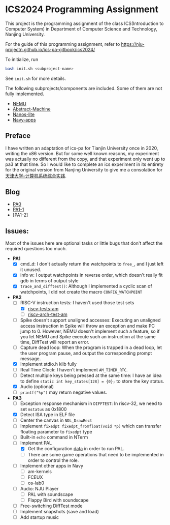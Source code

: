 # ICS2024 Programming Assignment

This project is the programming assignment of the class ICS(Introduction to Computer System)
in Department of Computer Science and Technology, Nanjing University.

For the guide of this programming assignment,
refer to https://nju-projectn.github.io/ics-pa-gitbook/ics2024/

To initialize, run
```bash
bash init.sh <subproject-name>
```
See `init.sh` for more details.

The following subprojects/components are included. Some of them are not fully implemented.
* [NEMU](https://github.com/NJU-ProjectN/nemu)
* [Abstract-Machine](https://github.com/NJU-ProjectN/abstract-machine)
* [Nanos-lite](https://github.com/NJU-ProjectN/nanos-lite)
* [Navy-apps](https://github.com/NJU-ProjectN/navy-apps)

## Preface

I have written an adaptation of ics-pa for Tianjin University once in 2020, writing the x86 version. 
But for some well known reasons, my experiment was actually no different from the copy, and that experiment only went up to pa3 at that time. 
So I would like to complete an ics experiment in its entirety for the original version from Nanjing University to give me a consolation for [天津大学-计算机系统综合实践](https://github.com/superpung/TJU-CourseSharing/tree/main/2440072_%E8%AE%A1%E7%AE%97%E6%9C%BA%E7%B3%BB%E7%BB%9F%E7%BB%BC%E5%90%88%E5%AE%9E%E8%B7%B5).

## Blog

- [PA0](https://lllirunze.cn/2025/01/27/NJU-ICS-PA0/)
- [PA1-1](https://lllirunze.cn/2025/01/27/NJU-ICS-PA1-1/)
- [PA1-2]

## Issues:

Most of the issues here are optional tasks or little bugs that don't affect the required questions too much.

* **PA1**
  * [x] cmd_d: I don't actually return the watchpoints to `free_`, and I just left it unused.
  * [x] info w: I output watchpoints in reverse order, which doesn't really fit gdb in terms of output style
  * [x] `trace_and_difftest()`: Although I implemented a cyclic scan of watchpoints, I did not create the macro `CONFIG_WATCHPOINT`
* **PA2**
  * [ ] RISC-V instruction tests: I haven't used those test sets
    * [x] [riscv-tests-am](https://github.com/NJU-ProjectN/riscv-tests-am)
    * [ ] [riscv-arch-test-am](https://github.com/NJU-ProjectN/riscv-arch-test-am)
  * [ ] Spike doesn't support unaligned accesses: Executing an unaligned access instruction in Spike will throw an exception and make PC jump to 0. However, NEMU doesn't implement such a feature, so if you let NEMU and Spike execute such an instruction at the same time, DiffTest will report an error.
  * [ ] Capture dead loop: When the program is trapped in a dead loop, let the user program pause, and output the corresponding prompt message.
  * [x] Implement stdio.h klib fully
  * [ ] Real Time Clock: I haven't implement `AM_TIMER_RTC`.
  * [ ] Detect multiple keys being pressed at the same time: I have an idea to define `static int key_states[128] = {0};` to store the key status.
  * [x] Audio (optional)
  * [ ] `printf("%p")` may return negative values.
* **PA3**
  * [ ] Exception response mechanism in `DIFFTEST`: In riscv-32, we need to set `mstatus` as 0x1800
  * [x] Detect ISA type in ELF file
  * [ ] Center the canvas in `NDL_DrawRect`
  * [ ] Implement `fixedpt fixedpt_fromfloat(void *p)` which can transfer floating parameter to `fixedpt` type
  * [ ] Built-in `echo` command in NTerm
  * [ ] Implement PAL
    * [x] Get the configuration [data](https://blog.csdn.net/weixin_63603830/article/details/134065932) in order to run PAL.
    * [ ] There are some game operations that need to be implemented in order to control the role.
  * [ ] Implement other apps in Navy
    * [ ] am-kernels
    * [ ] FCEUX
    * [ ] os-lab0
  * [ ] Audio: NJU Player
    * [ ] PAL with soundscape
    * [ ] Flappy Bird with soundscape
  * [ ] Free-switching DiffTest mode
  * [ ] Implement snapshots (save and load)
  * [ ] Add startup music
